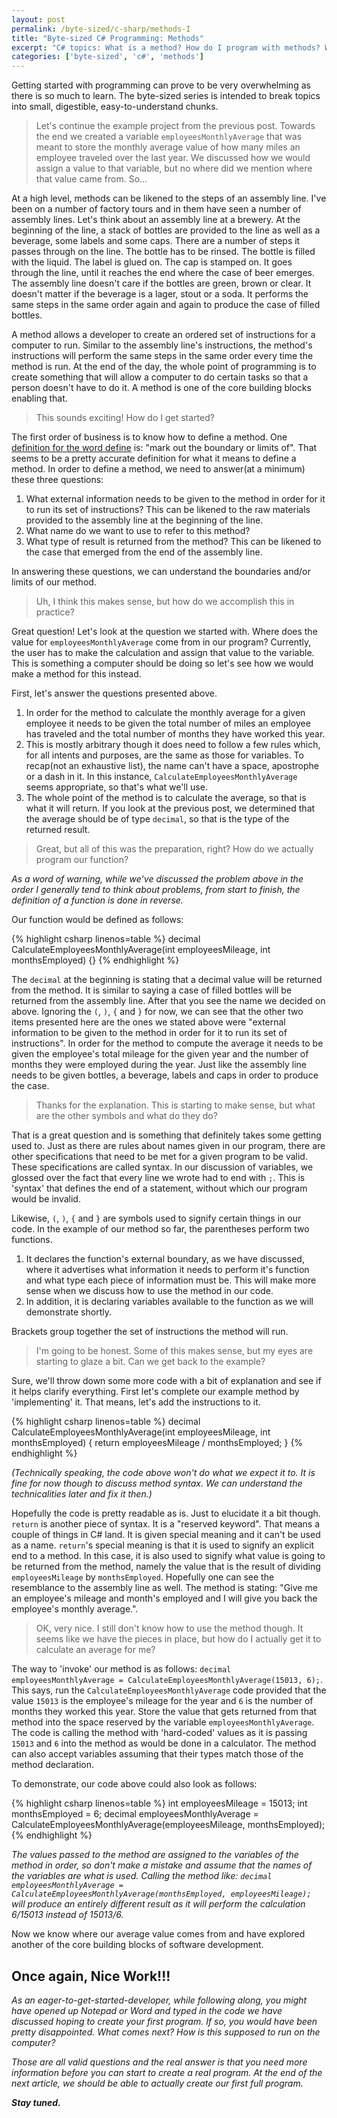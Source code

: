 ```yaml
---
layout: post
permalink: /byte-sized/c-sharp/methods-I
title: "Byte-sized C# Programming: Methods"
excerpt: "C# topics: What is a method? How do I program with methods? What does it mean to pass and return values from a method?"
categories: ['byte-sized', 'c#', 'methods']
---
```


<aside>Getting started with programming can prove to be very overwhelming as there is so much to learn. The byte-sized series is intended to break topics into small, digestible, easy-to-understand chunks.</aside>

> Let's continue the example project from the previous post. Towards the end we created a variable `employeesMonthlyAverage` that was meant to store the monthly average value of how many miles an employee traveled over the last year. We discussed how we would assign a value to that variable, but no where did we mention where that value came from. So...

At a high level, methods can be likened to the steps of an assembly line. I've been on a number of factory tours and in them have seen a number of assembly lines. Let's think about an assembly line at a brewery. At the beginning of the line, a stack of bottles are provided to the line as well as a beverage, some labels and some caps. There are a number of steps it passes through on the line. The bottle has to be rinsed. The bottle is filled with the liquid. The label is glued on. The cap is stamped on. It goes through the line, until it reaches the end where the case of beer emerges. The assembly line doesn't care if the bottles are green, brown or clear. It doesn't matter if the beverage is a lager, stout or a soda. It performs the same steps in the same order again and again to produce the case of filled bottles.

A method allows a developer to create an ordered set of instructions for a computer to run. Similar to the assembly line's instructions, the method's instructions will perform the same steps in the same order every time the method is run. At the end of the day, the whole point of programming is to create something that will allow a computer to do certain tasks so that a person doesn't have to do it. A method is one of the core building blocks enabling that.

> This sounds exciting! How do I get started?

The first order of business is to know how to define a method. One [definition for the word define](https://www.bing.com/search?q=define+define#b_results) is: "mark out the boundary or limits of". That seems to be a pretty accurate definition for what it means to define a method. In order to define a method, we need to answer(at a minimum) these three questions:
1. What external information needs to be given to the method in order for it to run its set of instructions? This can be likened to the raw materials provided to the assembly line at the beginning of the line.
2. What name do we want to use to refer to this method?
3. What type of result is returned from the method? This can be likened to the case that emerged from the end of the assembly line.

In answering these questions, we can understand the boundaries and/or limits of our method.

> Uh, I think this makes sense, but how do we accomplish this in practice?

Great question! Let's look at the question we started with. Where does the value for `employeesMonthlyAverage` come from in our program? Currently, the user has to make the calculation and assign that value to the variable. This is something a computer should be doing so let's see how we would make a method for this instead.

First, let's answer the questions presented above.
1. In order for the method to calculate the monthly average for a given employee it needs to be given the total number of miles an employee has traveled and the total number of months they have worked this year.
2. This is mostly arbitrary though it does need to follow a few rules which, for all intents and purposes, are the same as those for variables. To recap(not an exhaustive list), the name can't have a space, apostrophe or a dash in it. In this instance, `CalculateEmployeesMonthlyAverage` seems appropriate, so that's what we'll use.
3. The whole point of the method is to calculate the average, so that is what it will return. If you look at the previous post, we determined that the average should be of type `decimal`, so that is the type of the returned result.

> Great, but all of this was the preparation, right? How do we actually program our function?

*As a word of warning, while we've discussed the problem above in the order I generally tend to think about problems, from start to finish, the definition of a function is done in reverse.*

Our function would be defined as follows:

{% highlight csharp linenos=table %}
decimal CalculateEmployeesMonthlyAverage(int employeesMileage, int monthsEmployed) {}
{% endhighlight %}

The `decimal` at the beginning is stating that a decimal value will be returned from the method. It is similar to saying a case of filled bottles will be returned from the assembly line. After that you see the name we decided on above. Ignoring the `(`, `)`, `{` and `}` for now, we can see that the other two items presented here are the ones we stated above were "external information to be given to the method in order for it to run its set of instructions". In order for the method to compute the average it needs to be given the employee's total mileage for the given year and the number of months they were employed during the year. Just like the assembly line needs to be given bottles, a beverage, labels and caps in order to produce the case.

> Thanks for the explanation. This is starting to make sense, but what are the other symbols and what do they do?

That is a great question and is something that definitely takes some getting used to. Just as there are rules about names given in our program, there are other specifications that need to be met for a given program to be valid. These specifications are called syntax. In our discussion of variables, we glossed over the fact that every line we wrote had to end with `;`. This is 'syntax' that defines the end of a statement, without which our program would be invalid.

Likewise, `(`, `)`, `{` and `}` are symbols used to signify certain things in our code. In the example of our method so far, the parentheses perform two functions.
1. It declares the function's external boundary, as we have discussed, where it advertises what information it needs to perform it's function and what type each piece of information must be. This will make more sense when we discuss how to use the method in our code.
2. In addition, it is declaring variables available to the function as we will demonstrate shortly.

Brackets group together the set of instructions the method will run.

> I'm going to be honest. Some of this makes sense, but my eyes are starting to glaze a bit. Can we get back to the example?

Sure, we'll throw down some more code with a bit of explanation and see if it helps clarify everything. First let's complete our example method by 'implementing' it. That means, let's add the instructions to it.

{% highlight csharp linenos=table %}
decimal CalculateEmployeesMonthlyAverage(int employeesMileage, int monthsEmployed)
{
  return employeesMileage / monthsEmployed;
}
{% endhighlight %}

*(Technically speaking, the code above won't do what we expect it to. It is fine for now though to discuss method syntax. We can understand the technicalities later and fix it then.)*

Hopefully the code is pretty readable as is. Just to elucidate it a bit though. `return` is another piece of syntax. It is a "reserved keyword". That means a couple of things in C# land. It is given special meaning and it can't be used as a name. `return`'s special meaning is that it is used to signify an explicit end to a method. In this case, it is also used to signify what value is going to be returned from the method, namely the value that is the result of dividing `employeesMileage` by `monthsEmployed`. Hopefully one can see the resemblance to the assembly line as well. The method is stating: "Give me an employee's mileage and month's employed and I will give you back the employee's monthly average.".

> OK, very nice. I still don't know how to use the method though. It seems like we have the pieces in place, but how do I actually get it to calculate an average for me?

The way to 'invoke' our method is as follows: `decimal employeesMonthlyAverage = CalculateEmployeesMonthlyAverage(15013, 6);`. This says, run the `CalculateEmployeesMonthlyAverage` code provided that the value `15013` is the employee's mileage for the year and `6` is the number of months they worked this year. Store the value that gets returned from that method into the space reserved by the variable `employeesMonthlyAverage`. The code is calling the method with 'hard-coded' values as it is passing `15013` and `6` into the method as would be done in a calculator. The method can also accept variables assuming that their types match those of the method declaration.

To demonstrate, our code above could also look as follows:

{% highlight csharp linenos=table %}
int employeesMileage = 15013;
int monthsEmployed = 6;
decimal employeesMonthlyAverage = CalculateEmployeesMonthlyAverage(employeesMileage, monthsEmployed);
{% endhighlight %}

*The values passed to the method are assigned to the variables of the method in order, so don't make a mistake and assume that the names of the variables are what is used. Calling the method like: `decimal employeesMonthlyAverage = CalculateEmployeesMonthlyAverage(monthsEmployed, employeesMileage);` will produce an entirely different result as it will perform the calculation 6/15013 instead of 15013/6.*

Now we know where our average value comes from and have explored another of the core building blocks of software development.

## **Once again, Nice Work!!!**

 *As an eager-to-get-started-developer, while following along, you might have opened up Notepad or Word and typed in the code we have discussed hoping to create your first program. If so, you would have been pretty disappointed. What comes next? How is this supposed to run on the computer?*

*Those are all valid questions and the real answer is that you need more information before you can start to create a real program. At the end of the next article, we should be able to actually create our first full program.*

***Stay tuned.***
